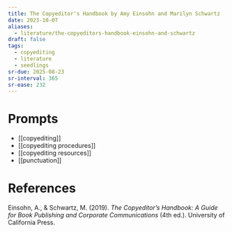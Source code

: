 ```yaml
---
title: The Copyeditor's Handbook by Amy Einsohn and Marilyn Schwartz
date: 2023-10-07
aliases:
  - literature/the-copyeditors-handbook-einsohn-and-schwartz
draft: false
tags:
  - copyediting
  - literature
  - seedlings
sr-due: 2025-08-23
sr-interval: 365
sr-ease: 232
---
```

# Prompts

- [[copyediting]]
- [[copyediting procedures]]
- [[copyediting resources]]
- [[punctuation]]

# References

Einsohn, A., & Schwartz, M. (2019). *The Copyeditor’s Handbook: A Guide for Book Publishing and Corporate Communications* (4th ed.). University of California Press.